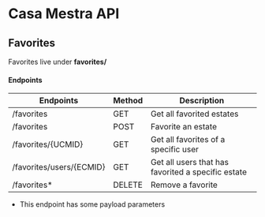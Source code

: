 # Casa Mestra API

## Favorites

Favorites live under **favorites/**

#### Endpoints

Endpoints | Method | Description
----------|-------|-----
/favorites | GET | Get all favorited estates
/favorites | POST | Favorite an estate
/favorites/{UCMID} | GET | Get all favorites of a specific user
/favorites/users/{ECMID} | GET | Get all users that has favorited a specific estate
/favorites* | DELETE | Remove a favorite

* This endpoint has some payload parameters